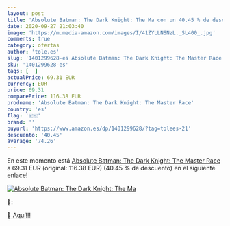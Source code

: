 ```yaml
---
layout: post
title: 'Absolute Batman: The Dark Knight: The Ma con un 40.45 % de descuento'
date: 2020-09-27 21:03:40
image: 'https://m.media-amazon.com/images/I/41ZYLLNSNzL._SL400_.jpg'
comments: true
category: ofertas
author: 'tole.es'
slug: '1401299628-es Absolute Batman: The Dark Knight: The Master Race'
sku: '1401299628-es'
tags: [  ]
actualPrice: 69.31 EUR
currency: EUR
price: 69.31
comparePrice: 116.38 EUR
prodname: 'Absolute Batman: The Dark Knight: The Master Race'
country: 'es'
flag: '🇪🇸'
brand: ''
buyurl: 'https://www.amazon.es/dp/1401299628/?tag=tolees-21'
descuento: '40.45'
average: '74.26'
---
```


En este momento está [Absolute Batman: The Dark Knight: The Master Race](https://www.amazon.es/dp/1401299628/?tag=tolees-21) a 69.31 EUR (original: 116.38 EUR) (40.45 %  de descuento) en el siguiente enlace!

[![Absolute Batman: The Dark Knight: The Ma](https://m.media-amazon.com/images/I/41ZYLLNSNzL._SL400_.jpg)](https://www.amazon.es/dp/1401299628/?tag=tolees-21)

🔎:


[🛒 Aquí!!!](https://www.amazon.es/dp/1401299628/?tag=tolees-21)

